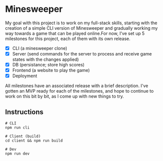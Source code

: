 # Minesweeper

My goal with this project is to work on my full-stack skills, starting with the creation of a simple CLI version of Minesweeper and gradually working my way towards a game that can be played online.For now, I've set up 5 milestones for this project, each of them with its own release.

-   [x] CLI (a minesweeper clone)
-   [x] Server (send commands for the server to process and receive game states with the changes applied)
-   [x] DB (persistance; store high scores)
-   [x] Frontend (a website to play the game)
-   [x] Deployment

All milestones have an associated release with a brief description. I've gotten an MVP ready for each of the milestones, and hope to continue to work on this bit by bit, as I come up with new things to try.

## Instructions

```
# CLI
npm run cli

# Client (build)
cd client && npm run build

# Dev
npm run dev

```
